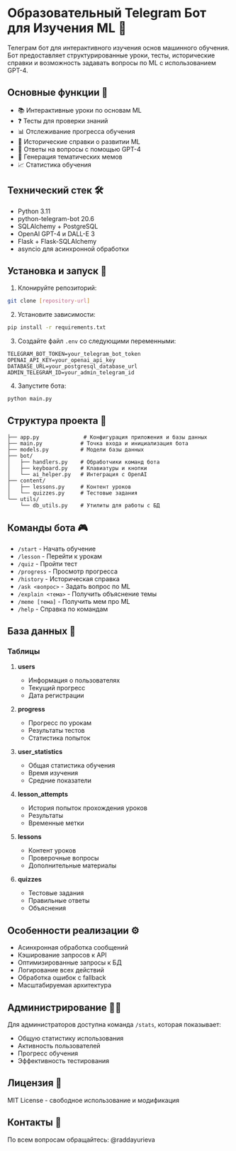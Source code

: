 # Образовательный Telegram Бот для Изучения ML 🤖

Телеграм бот для интерактивного изучения основ машинного обучения. Бот предоставляет структурированные уроки, тесты, исторические справки и возможность задавать вопросы по ML с использованием GPT-4.

## Основные функции 🎯

- 📚 Интерактивные уроки по основам ML
- ❓ Тесты для проверки знаний
- 📊 Отслеживание прогресса обучения
- 📜 Исторические справки о развитии ML
- 🤖 Ответы на вопросы с помощью GPT-4
- 🎨 Генерация тематических мемов
- 📈 Статистика обучения

## Технический стек 🛠

- Python 3.11
- python-telegram-bot 20.6
- SQLAlchemy + PostgreSQL
- OpenAI GPT-4 и DALL-E 3
- Flask + Flask-SQLAlchemy
- asyncio для асинхронной обработки

## Установка и запуск 🚀

1. Клонируйте репозиторий:
```bash
git clone [repository-url]
```

2. Установите зависимости:
```bash
pip install -r requirements.txt
```

3. Создайте файл `.env` со следующими переменными:
```env
TELEGRAM_BOT_TOKEN=your_telegram_bot_token
OPENAI_API_KEY=your_openai_api_key
DATABASE_URL=your_postgresql_database_url
ADMIN_TELEGRAM_ID=your_admin_telegram_id
```

4. Запустите бота:
```bash
python main.py
```

## Структура проекта 📁

```
├── app.py              # Конфигурация приложения и базы данных
├── main.py            # Точка входа и инициализация бота
├── models.py          # Модели базы данных
├── bot/
│   ├── handlers.py    # Обработчики команд бота
│   ├── keyboard.py    # Клавиатуры и кнопки
│   └── ai_helper.py   # Интеграция с OpenAI
├── content/
│   ├── lessons.py     # Контент уроков
│   └── quizzes.py     # Тестовые задания
└── utils/
    └── db_utils.py    # Утилиты для работы с БД
```

## Команды бота 🎮

- `/start` - Начать обучение
- `/lesson` - Перейти к урокам
- `/quiz` - Пройти тест
- `/progress` - Просмотр прогресса
- `/history` - Историческая справка
- `/ask <вопрос>` - Задать вопрос по ML
- `/explain <тема>` - Получить объяснение темы
- `/meme [тема]` - Получить мем про ML
- `/help` - Справка по командам

## База данных 💾

### Таблицы

1. **users**
   - Информация о пользователях
   - Текущий прогресс
   - Дата регистрации

2. **progress**
   - Прогресс по урокам
   - Результаты тестов
   - Статистика попыток

3. **user_statistics**
   - Общая статистика обучения
   - Время изучения
   - Средние показатели

4. **lesson_attempts**
   - История попыток прохождения уроков
   - Результаты
   - Временные метки

5. **lessons**
   - Контент уроков
   - Проверочные вопросы
   - Дополнительные материалы

6. **quizzes**
   - Тестовые задания
   - Правильные ответы
   - Объяснения

## Особенности реализации ⚙️

- Асинхронная обработка сообщений
- Кэширование запросов к API
- Оптимизированные запросы к БД
- Логирование всех действий
- Обработка ошибок с fallback
- Масштабируемая архитектура

## Администрирование 👨‍💻

Для администраторов доступна команда `/stats`, которая показывает:
- Общую статистику использования
- Активность пользователей
- Прогресс обучения
- Эффективность тестирования

## Лицензия 📄

MIT License - свободное использование и модификация

## Контакты 📧

По всем вопросам обращайтесь:
@raddayurieva
